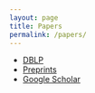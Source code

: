 ```yaml
---
layout: page
title: Papers
permalink: /papers/
---
```


* [DBLP](https://dblp.org/pid/52/570)
* [Preprints](https://www.research.ed.ac.uk/portal/en/persons/vaishak-belle(bd14c9d9-1e8b-4816-b547-d3727e0d8537)/publications.html) 
* [Google Scholar](http://scholar.google.co.uk/citations?user=iQNOnjEAAAAJ)

<!--Need more? [The complete list](https://spikenow.com/collab/?id=cTTOcWTt70uiZtqXYmPLeOj7e1Cmmf4dG8k1Kl2gQdj)-->

